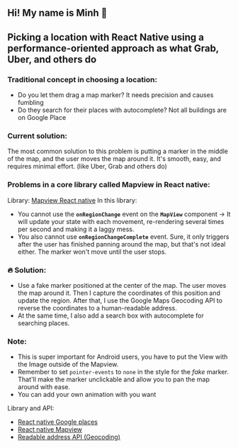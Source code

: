 ## Hi! My name is Minh 👋 
## Picking a location with React Native using a performance-oriented approach as what Grab, Uber, and others do

### Traditional concept in choosing a location:
- Do you let them drag a map marker? It needs precision and causes fumbling
- Do they search for their places with autocomplete? Not all buildings are on Google Place

### Current solution:
The most common solution to this problem is putting a marker in the middle of the map, and the user moves the map around it. It's smooth, easy, and requires minimal effort. (like Uber, Grab and others do)

### Problems in a core library called Mapview in React native:
Library: [Mapview React native](https://github.com/react-native-maps/react-native-maps)
In this library: 
- You cannot use the **`onRegionChange`** event on the **`MapView`** component → It will update your state with each movement, re-rendering several times per second and making it a laggy mess.
- You also cannot use **`onRegionChangeComplete`** event. Sure, it only triggers after the user has finished panning around the map, but that's not ideal either. The marker won't move until the user stops.

### 🔥 Solution:
- Use a fake marker positioned at the center of the map. The user moves the map around it. Then I capture the coordinates of this position and update the region. After that, I use the Google Maps Geocoding API to reverse the coordinates to a human-readable address.
- At the same time, I also add a search box with autocomplete for searching places.

### Note: 
- This is super important for Android users, you have to put the View with the Image outside of the Mapview.
- Remember to set `pointer-events` to `none` in the style for the *fake* marker. That'll make the marker unclickable and allow you to pan the map around with ease.
- You can add your own animation with you want

Library and API:
- [React native Google places](https://github.com/FaridSafi/react-native-google-places-autocomplete)
- [React native Mapview](https://github.com/react-native-maps/react-native-maps)
- [Readable address API (Geocoding)](https://developers.google.com/maps/documentation/geocoding/requests-reverse-geocoding)
